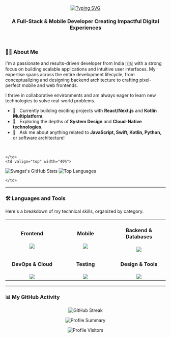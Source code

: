 <div align="center">
  <a href="https://git.io/typing-svg"><img src="https://readme-typing-svg.demolab.com?font=Fira+Code&weight=600&size=28&pause=1000&color=2563EB¢er=true&vCenter=true&width=460&lines=Hey+there%2C+I'm+Swagat+Kumar+Mishra" alt="Typing SVG" /></a>
  <h3 align="center">A Full-Stack & Mobile Developer Creating Impactful Digital Experiences</h3>
</div>

<br>


### 👨‍💻 About Me

I'm a passionate and results-driven developer from India 🇮🇳 with a strong focus on building scalable applications and intuitive user interfaces. My expertise spans across the entire development lifecycle, from conceptualizing and designing backend architecture to crafting pixel-perfect mobile and web frontends. 

I thrive in collaborative environments and am always eager to learn new technologies to solve real-world problems.

- 🔭   Currently building exciting projects with **React/Next.js** and **Kotlin Multiplatform**.
- 🌱   Exploring the depths of **System Design** and **Cloud-Native technologies**.
- 💬   Ask me about anything related to **JavaScript, Swift, Kotlin, Python,** or software architecture!
 <!-- Replace with your actual email -->
<br>

    </td>
    <td valign="top" width="40%">

<!-- GitHub Stats -->
<img src="https://github-readme-stats.vercel.app/api?username=Swagat-Kumar-Mishra&show_icons=true&theme=blueberry&hide_border=true&count_private=true&include_all_commits=true" alt="Swagat's GitHub Stats" />

<!-- Top Languages -->
<img src="https://github-readme-stats.vercel.app/api/top-langs/?username=Swagat-Kumar-Mishra&layout=compact&theme=blueberry&hide_border=true&langs_count=8" alt="Top Languages" />

    </td>
  </tr>
</table>

---

### 🛠️ Languages and Tools

Here's a breakdown of my technical skills, organized by category.

<table width="100%">
  <tr>
    <td align="center" width="33%">
      <h4>Frontend</h4>
      <a href="https://skillicons.dev"><img src="https://skillicons.dev/icons?i=js,ts,react,nextjs,html,css,tailwind" /></a>
    </td>
    <td align="center" width="33%">
      <h4>Mobile</h4>
      <a href="https://skillicons.dev"><img src="https://skillicons.dev/icons?i=kotlin,swift,androidstudio,xcode,flutter,dart" /></a>
    </td>
    <td align="center" width="33%">
      <h4>Backend & Databases</h4>
      <a href="https://skillicons.dev"><img src="https://skillicons.dev/icons?i=nodejs,express,python,mongodb,mysql,postgres" /></a>
    </td>
  </tr>
  <tr>
    <td align="center" width="33%">
      <h4>DevOps & Cloud</h4>
      <a href="https://skillicons.dev"><img src="https://skillicons.dev/icons?i=docker,aws,gcp,git,githubactions" /></a>
    </td>
    <td align="center" width="33%">
      <h4>Testing</h4>
      <a href="https://skillicons.dev"><img src="https://skillicons.dev/icons?i=jest,testinglibrary" /></a>
    </td>
    <td align="center" width="33%">
      <h4>Design & Tools</h4>
      <a href="https://skillicons.dev"><img src="https://skillicons.dev/icons?i=figma,vscode,postman,idea,github" /></a>
    </td>
  </tr>
</table>

---

### 📊 My GitHub Activity

<p align="center">
  <img src="https://github-readme-streak-stats.vercel.app/?user=Swagat-Kumar-Mishra&theme=blueberry&hide_border=true" alt="GitHub Streak" />
</p>
<p align="center">
  <img src="http://github-profile-summary-cards.vercel.app/api/cards/profile-details?username=Swagat-Kumar-Mishra&theme=blueberry" alt="Profile Summary"/>
</p>

<p align="center">
  <img src="https://komarev.com/ghpvc/?username=Swagat-Kumar-Mishra&label=PROFILE%20VISITORS&color=blue&style=for-the-badge" alt="Profile Visitors"/>
</p>
